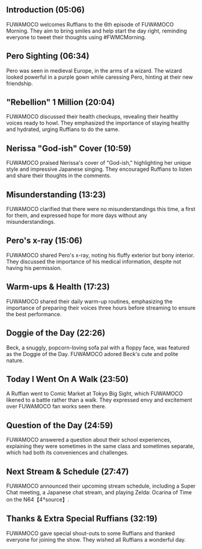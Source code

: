 ## Introduction (05:06)

FUWAMOCO welcomes Ruffians to the 6th episode of FUWAMOCO Morning. They aim to bring smiles and help start the day right, reminding everyone to tweet their thoughts using #FWMCMorning.

## Pero Sighting (06:34)

Pero was seen in medieval Europe, in the arms of a wizard. The wizard looked powerful in a purple gown while caressing Pero, hinting at their new friendship.

## "Rebellion" 1 Million (20:04)

FUWAMOCO discussed their health checkups, revealing their healthy voices ready to howl. They emphasized the importance of staying healthy and hydrated, urging Ruffians to do the same.

## Nerissa "God-ish" Cover (10:59)

FUWAMOCO praised Nerissa's cover of "God-ish," highlighting her unique style and impressive Japanese singing. They encouraged Ruffians to listen and share their thoughts in the comments.

## Misunderstanding (13:23)

FUWAMOCO clarified that there were no misunderstandings this time, a first for them, and expressed hope for more days without any misunderstandings.

## Pero's x-ray (15:06)

FUWAMOCO shared Pero's x-ray, noting his fluffy exterior but bony interior. They discussed the importance of his medical information, despite not having his permission.

## Warm-ups & Health (17:23)

FUWAMOCO shared their daily warm-up routines, emphasizing the importance of preparing their voices three hours before streaming to ensure the best performance.

## Doggie of the Day (22:26)

Beck, a snuggly, popcorn-loving sofa pal with a floppy face, was featured as the Doggie of the Day. FUWAMOCO adored Beck's cute and polite nature.

## Today I Went On A Walk (23:50)

A Ruffian went to Comic Market at Tokyo Big Sight, which FUWAMOCO likened to a battle rather than a walk. They expressed envy and excitement over FUWAMOCO fan works seen there.

## Question of the Day (24:59)

FUWAMOCO answered a question about their school experiences, explaining they were sometimes in the same class and sometimes separate, which had both its conveniences and challenges.

## Next Stream & Schedule (27:47)

FUWAMOCO announced their upcoming stream schedule, including a Super Chat meeting, a Japanese chat stream, and playing Zelda: Ocarina of Time on the N64【4†source】.

## Thanks & Extra Special Ruffians (32:19)

FUWAMOCO gave special shout-outs to some Ruffians and thanked everyone for joining the show. They wished all Ruffians a wonderful day.
